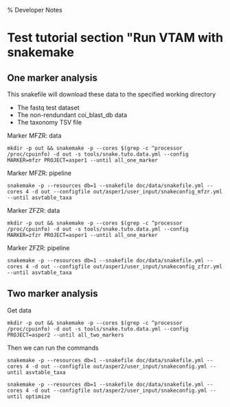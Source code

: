 % Developer Notes

# Test tutorial section "Run VTAM with snakemake

## One marker analysis

This snakefile will download these data to the specified working directory

- The fastq test dataset
- The non-rendundant coi_blast_db data
- The taxonomy TSV file

Marker MFZR: data

~~~
mkdir -p out && snakemake -p --cores $(grep -c ^processor /proc/cpuinfo) -d out -s tools/snake.tuto.data.yml --config MARKER=mfzr PROJECT=asper1 --until all_one_marker
~~~

Marker MFZR: pipeline

~~~
snakemake -p --resources db=1 --snakefile doc/data/snakefile.yml --cores 4 -d out --configfile out/asper1/user_input/snakeconfig_mfzr.yml --until asvtable_taxa
~~~

Marker ZFZR: data

~~~
mkdir -p out && snakemake -p --cores $(grep -c ^processor /proc/cpuinfo) -d out -s tools/snake.tuto.data.yml --config MARKER=zfzr PROJECT=asper1 --until all_one_marker
~~~

Marker ZFZR: pipeline

~~~
snakemake -p --resources db=1 --snakefile doc/data/snakefile.yml --cores 4 -d out --configfile out/asper1/user_input/snakeconfig_zfzr.yml --until asvtable_taxa
~~~

## Two marker analysis

Get data

~~~
mkdir -p out && snakemake -p --cores $(grep -c ^processor /proc/cpuinfo) -d out -s tools/snake.tuto.data.yml --config PROJECT=asper2 --until all_two_markers
~~~

Then we can run the commands

~~~
snakemake -p --resources db=1 --snakefile doc/data/snakefile.yml --cores 4 -d out --configfile out/asper2/user_input/snakeconfig.yml --until asvtable_taxa
~~~

~~~
snakemake -p --resources db=1 --snakefile doc/data/snakefile.yml --cores 4 -d out --configfile out/asper2/user_input/snakeconfig.yml --until optimize
~~~


